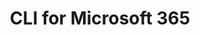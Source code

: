 ---
title: "CLI for Microsoft 365"
description: "Configure Microsoft 365, manage SharePoint Framework projects and build automation scripts on Windows, macOS or Linux, using Bash, Cmder or PowerShell."
image: "images/tools-background-cli-m365.webp"
externalLink: "https://pnp.github.io/cli-microsoft365/"
---